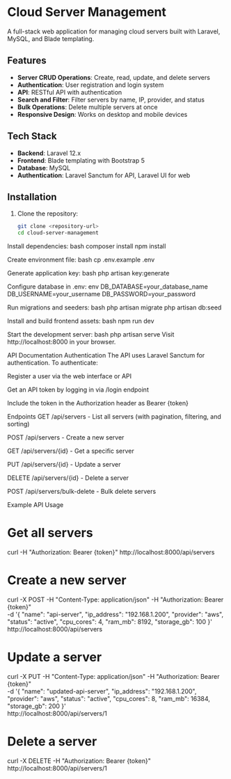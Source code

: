 # Cloud Server Management

A full-stack web application for managing cloud servers built with Laravel, MySQL, and Blade templating.

## Features

- **Server CRUD Operations**: Create, read, update, and delete servers
- **Authentication**: User registration and login system
- **API**: RESTful API with authentication
- **Search and Filter**: Filter servers by name, IP, provider, and status
- **Bulk Operations**: Delete multiple servers at once
- **Responsive Design**: Works on desktop and mobile devices

## Tech Stack

- **Backend**: Laravel 12.x
- **Frontend**: Blade templating with Bootstrap 5
- **Database**: MySQL
- **Authentication**: Laravel Sanctum for API, Laravel UI for web

## Installation

1. Clone the repository:
   ```bash
   git clone <repository-url>
   cd cloud-server-management


Install dependencies:
bash
composer install
npm install

Create environment file:
bash
cp .env.example .env

Generate application key:
bash
php artisan key:generate

Configure database in .env:
env
DB_DATABASE=your_database_name
DB_USERNAME=your_username
DB_PASSWORD=your_password

Run migrations and seeders:
bash
php artisan migrate
php artisan db:seed

Install and build frontend assets:
bash
npm run dev

Start the development server:
bash
php artisan serve
Visit http://localhost:8000 in your browser.

API Documentation
Authentication
The API uses Laravel Sanctum for authentication. To authenticate:

Register a user via the web interface or API

Get an API token by logging in via /login endpoint

Include the token in the Authorization header as Bearer {token}

Endpoints
GET /api/servers - List all servers (with pagination, filtering, and sorting)

POST /api/servers - Create a new server

GET /api/servers/{id} - Get a specific server

PUT /api/servers/{id} - Update a server

DELETE /api/servers/{id} - Delete a server

POST /api/servers/bulk-delete - Bulk delete servers


Example API Usage

# Get all servers
curl -H "Authorization: Bearer {token}" http://localhost:8000/api/servers

# Create a new server
curl -X POST -H "Content-Type: application/json" -H "Authorization: Bearer {token}" \
  -d '{
    "name": "api-server",
    "ip_address": "192.168.1.200",
    "provider": "aws",
    "status": "active",
    "cpu_cores": 4,
    "ram_mb": 8192,
    "storage_gb": 100
  }' \
  http://localhost:8000/api/servers

# Update a server
curl -X PUT -H "Content-Type: application/json" -H "Authorization: Bearer {token}" \
  -d '{
    "name": "updated-api-server",
    "ip_address": "192.168.1.200",
    "provider": "aws",
    "status": "active",
    "cpu_cores": 8,
    "ram_mb": 16384,
    "storage_gb": 200
  }' \
  http://localhost:8000/api/servers/1

# Delete a server
curl -X DELETE -H "Authorization: Bearer {token}" http://localhost:8000/api/servers/1

